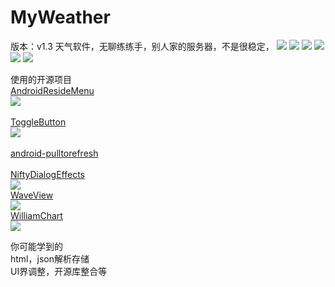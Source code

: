 # MyWeather
版本：v1.3
天气软件，无聊练练手，别人家的服务器，不是很稳定，
![](https://github.com/guohuanwen/MyWeather/blob/master/screenshot/1.png)
![](https://github.com/guohuanwen/MyWeather/blob/master/screenshot/2.png)
![](https://github.com/guohuanwen/MyWeather/blob/master/screenshot/3.png)
![](https://github.com/guohuanwen/MyWeather/blob/master/screenshot/6.png)
![](https://github.com/guohuanwen/MyWeather/blob/master/screenshot/8.png)
![](https://github.com/guohuanwen/MyWeather/blob/master/screenshot/device-2015-05-17-133752.png)


使用的开源项目<br>
    [AndroidResideMenu](https://github.com/SpecialCyCi/AndroidResideMenu)<br>
    ![](https://github.com/SpecialCyCi/AndroidResideMenu/raw/master/2.gif)<br>
    <br>
    [ToggleButton](https://github.com/zcweng/ToggleButton)<br>
    ![](https://github.com/zcweng/ToggleButton/raw/master/ToggleButtonSample/21879.gif)<br>
    <br>
    [android-pulltorefresh](https://github.com/chrisbanes/Android-PullToRefresh)<br>
    <br>
    [NiftyDialogEffects](https://github.com/sd6352051/NiftyDialogEffects)<br>
    ![](https://camo.githubusercontent.com/456687ac516bb07f1076928d635bfddf6b90d5ec/687474703a2f2f696d67302e70682e3132362e6e65742f69433436653162586b55316631724966555a6f3939773d3d2f363539373632303632313938343031393430382e676966)<br>
    [WaveView](https://github.com/john990/WaveView)<br>
    ![](https://camo.githubusercontent.com/60722e9d4f2d2daa78a8650cb27a32adea82bdd4/68747470733a2f2f7261772e6769746875622e636f6d2f6a6f686e3939302f57617665566965772f6d61737465722f73637265656e73686f7425323661706b2f73637265656e73686f742e676966)<br>
    [WilliamChart](https://github.com/diogobernardino/WilliamChart)<br>
    ![](https://github.com/diogobernardino/WilliamChart/raw/master/art/linechart.gif)
    
    
你可能学到的<br>
    html，json解析存储<br>
    UI界调整，开源库整合等<br>
    
    
    
